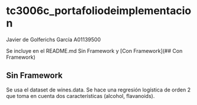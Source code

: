 # tc3006c_portafoliodeimplementacion
Javier de Golferichs García A01139500

Se incluye en el README.md Sin Framework y  [Con Framework](## Con Framework)
## Sin Framework

Se usa el dataset de wines.data. Se hace una regresión logística de orden 2 que toma en cuenta dos características (alcohol, flavanoids).

